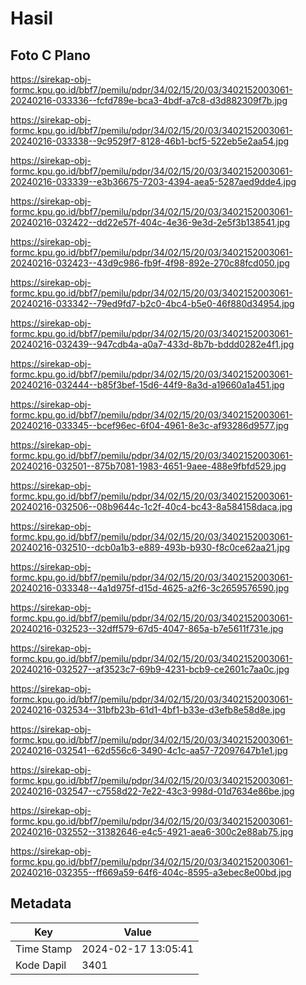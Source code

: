 # Hasil

## Foto C Plano

https://sirekap-obj-formc.kpu.go.id/bbf7/pemilu/pdpr/34/02/15/20/03/3402152003061-20240216-033336--fcfd789e-bca3-4bdf-a7c8-d3d882309f7b.jpg

https://sirekap-obj-formc.kpu.go.id/bbf7/pemilu/pdpr/34/02/15/20/03/3402152003061-20240216-033338--9c9529f7-8128-46b1-bcf5-522eb5e2aa54.jpg

https://sirekap-obj-formc.kpu.go.id/bbf7/pemilu/pdpr/34/02/15/20/03/3402152003061-20240216-033339--e3b36675-7203-4394-aea5-5287aed9dde4.jpg

https://sirekap-obj-formc.kpu.go.id/bbf7/pemilu/pdpr/34/02/15/20/03/3402152003061-20240216-032422--dd22e57f-404c-4e36-9e3d-2e5f3b138541.jpg

https://sirekap-obj-formc.kpu.go.id/bbf7/pemilu/pdpr/34/02/15/20/03/3402152003061-20240216-032423--43d9c986-fb9f-4f98-892e-270c88fcd050.jpg

https://sirekap-obj-formc.kpu.go.id/bbf7/pemilu/pdpr/34/02/15/20/03/3402152003061-20240216-033342--79ed9fd7-b2c0-4bc4-b5e0-46f880d34954.jpg

https://sirekap-obj-formc.kpu.go.id/bbf7/pemilu/pdpr/34/02/15/20/03/3402152003061-20240216-032439--947cdb4a-a0a7-433d-8b7b-bddd0282e4f1.jpg

https://sirekap-obj-formc.kpu.go.id/bbf7/pemilu/pdpr/34/02/15/20/03/3402152003061-20240216-032444--b85f3bef-15d6-44f9-8a3d-a19660a1a451.jpg

https://sirekap-obj-formc.kpu.go.id/bbf7/pemilu/pdpr/34/02/15/20/03/3402152003061-20240216-033345--bcef96ec-6f04-4961-8e3c-af93286d9577.jpg

https://sirekap-obj-formc.kpu.go.id/bbf7/pemilu/pdpr/34/02/15/20/03/3402152003061-20240216-032501--875b7081-1983-4651-9aee-488e9fbfd529.jpg

https://sirekap-obj-formc.kpu.go.id/bbf7/pemilu/pdpr/34/02/15/20/03/3402152003061-20240216-032506--08b9644c-1c2f-40c4-bc43-8a584158daca.jpg

https://sirekap-obj-formc.kpu.go.id/bbf7/pemilu/pdpr/34/02/15/20/03/3402152003061-20240216-032510--dcb0a1b3-e889-493b-b930-f8c0ce62aa21.jpg

https://sirekap-obj-formc.kpu.go.id/bbf7/pemilu/pdpr/34/02/15/20/03/3402152003061-20240216-033348--4a1d975f-d15d-4625-a2f6-3c2659576590.jpg

https://sirekap-obj-formc.kpu.go.id/bbf7/pemilu/pdpr/34/02/15/20/03/3402152003061-20240216-032523--32dff579-67d5-4047-865a-b7e5611f731e.jpg

https://sirekap-obj-formc.kpu.go.id/bbf7/pemilu/pdpr/34/02/15/20/03/3402152003061-20240216-032527--af3523c7-69b9-4231-bcb9-ce2601c7aa0c.jpg

https://sirekap-obj-formc.kpu.go.id/bbf7/pemilu/pdpr/34/02/15/20/03/3402152003061-20240216-032534--31bfb23b-61d1-4bf1-b33e-d3efb8e58d8e.jpg

https://sirekap-obj-formc.kpu.go.id/bbf7/pemilu/pdpr/34/02/15/20/03/3402152003061-20240216-032541--62d556c6-3490-4c1c-aa57-72097647b1e1.jpg

https://sirekap-obj-formc.kpu.go.id/bbf7/pemilu/pdpr/34/02/15/20/03/3402152003061-20240216-032547--c7558d22-7e22-43c3-998d-01d7634e86be.jpg

https://sirekap-obj-formc.kpu.go.id/bbf7/pemilu/pdpr/34/02/15/20/03/3402152003061-20240216-032552--31382646-e4c5-4921-aea6-300c2e88ab75.jpg

https://sirekap-obj-formc.kpu.go.id/bbf7/pemilu/pdpr/34/02/15/20/03/3402152003061-20240216-032355--ff669a59-64f6-404c-8595-a3ebec8e00bd.jpg


## Metadata

| Key        | Value               |
| ---------- | ------------------- |
| Time Stamp | 2024-02-17 13:05:41 |
| Kode Dapil | 3401                |




